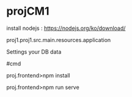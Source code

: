 # projCM1

install nodejs : https://nodejs.org/ko/download/

proj1.proj1.src.main.resources.application

Settings your DB data

#cmd

proj.frontend>npm install

proj.frontend>npm run serve
